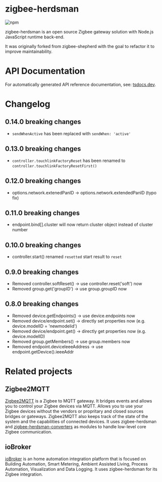 # zigbee-herdsman

![npm](https://img.shields.io/npm/v/zigbee-herdsman)

zigbee-herdsman is an open source Zigbee gateway solution with Node.js JavaScript runtime back-end.

It was originally forked from zigbee-shepherd with the goal to refactor it to improve maintainability.

# API Documentation

For automatically generated API reference documentation, see: [tsdocs.dev](https://tsdocs.dev/docs/zigbee-herdsman).


# Changelog

## 0.14.0 breaking changes
- `sendWhenActive` has been replaced with `sendWhen: 'active'`

## 0.13.0 breaking changes
- `controller.touchlinkFactoryReset` has been renamed to `controller.touchlinkFactoryResetFirst()`

## 0.12.0 breaking changes
- options.network.extenedPanID -> options.network.extendedPanID (typo fix)

## 0.11.0 breaking changes
- endpoint.bind[].cluster will now return cluster object instead of cluster number

## 0.10.0 breaking changes
- controller.start() renamed `resetted` start result to `reset`

## 0.9.0 breaking changes
- Removed controller.softReset() -> use controller.reset('soft') now
- Removed group.get('groupID') -> use group.groupID now

## 0.8.0 breaking changes
- Removed device.getEndpoints() -> use device.endpoints now
- Removed device/endpoint.set() -> directly set properties now (e.g. device.modelID = 'newmodelid')
- Removed device/endpoint.get() -> directly get properties now (e.g. device.modelID)
- Removed group.getMembers() -> use group.members now
- Removed endpoint.deviceIeeeAddress -> use endpoint.getDevice().ieeeAddr

# Related projects

## Zigbee2MQTT

[Zigbee2MQTT](https://github.com/Koenkk/zigbee2mqtt) is a Zigbee to MQTT gateway. It bridges events and allows you to control your Zigbee devices via MQTT. Allows you to use your Zigbee devices without the vendors or propritary and closed sources bridges or gateways. Zigbee2MQTT also keeps track of the state of the system and the capabilities of connected devices. It uses zigbee-herdsman and [zigbee-herdsman-converters](https://github.com/Koenkk/zigbee-herdsman-converters) as modules to handle low-level core Zigbee communication. 

## ioBroker

[ioBroker](https://github.com/ioBroker) is an home automation integration platform that is focused on Building Automation, Smart Metering, Ambient Assisted Living, Process Automation, Visualization and Data Logging. It uses zigbee-herdsman for its Zigbee integration.
